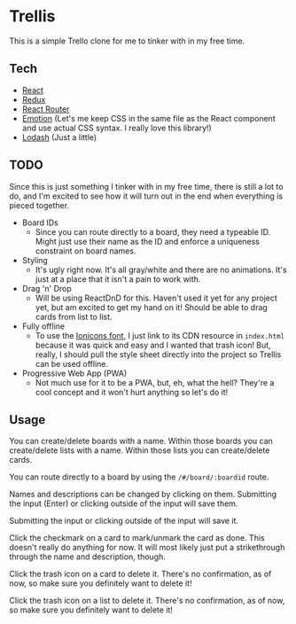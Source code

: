 # Trellis

This is a simple Trello clone for me to tinker with in my free time.

## Tech
- [React](https://github.com/facebook/react)
- [Redux](https://github.com/reactjs/redux)
- [React Router](https://github.com/ReactTraining/react-router)
- [Emotion](https://github.com/emotion-js/emotion) (Let's me keep CSS in the same file as the React component and use actual CSS syntax. I really love this library!)
- [Lodash](https://github.com/lodash/lodash) (Just a little)

## TODO
Since this is just something I tinker with in my free time, there is still a lot to do, and I'm excited to see how it will turn out in the end when everything is pieced together.
- Board IDs
  - Since you can route directly to a board, they need a typeable ID. Might just use their name as the ID and enforce a uniqueness constraint on board names.
- Styling
  - It's ugly right now. It's all gray/white and there are no animations. It's just at a place that it isn't a pain to work with.
- Drag 'n' Drop
  - Will be using ReactDnD for this. Haven't used it yet for any project yet, but am excited to get my hand on it! Should be able to drag cards from list to list.
- Fully offline
  - To use the [Ionicons font](), I just link to its CDN resource in `index.html` because it was quick and easy and I wanted that trash icon! But, really, I should pull the style sheet directly into the project so Trellis can be used offline.
- Progressive Web App (PWA)
  - Not much use for it to be a PWA, but, eh, what the hell? They're a cool concept and it won't hurt anything so let's do it!

## Usage
You can create/delete boards with a name. Within those boards you can create/delete lists with a name. Within those lists you can create/delete cards.

You can route directly to a board by using the `/#/board/:boardid` route.

Names and descriptions can be changed by clicking on them. Submitting the input (Enter) or clicking outside of the input will save them.

Submitting the input or clicking outside of the input will save it.

Click the checkmark on a card to mark/unmark the card as done. This doesn't really do anything for now. It will most likely just put a strikethrough through the name and description, though.

Click the trash icon on a card to delete it. There's no confirmation, as of now, so make sure you definitely want to delete it!

Click the trash icon on a list to delete it. There's no confirmation, as of now, so make sure you definitely want to delete it!